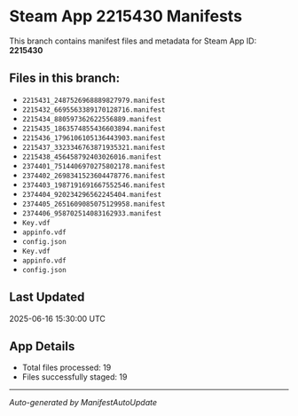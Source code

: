 # Steam App 2215430 Manifests

This branch contains manifest files and metadata for Steam App ID: **2215430**

## Files in this branch:
- `2215431_2487526968889827979.manifest`
- `2215432_6695563389170128716.manifest`
- `2215434_880597362622556889.manifest`
- `2215435_1863574855436603894.manifest`
- `2215436_1796106105136443903.manifest`
- `2215437_3323346763871935321.manifest`
- `2215438_456458792403026016.manifest`
- `2374401_7514406970275802178.manifest`
- `2374402_2698341523604478776.manifest`
- `2374403_1987191691667552546.manifest`
- `2374404_920234296562245404.manifest`
- `2374405_2651609085075129958.manifest`
- `2374406_958702514083162933.manifest`
- `Key.vdf`
- `appinfo.vdf`
- `config.json`
- `Key.vdf`
- `appinfo.vdf`
- `config.json`

## Last Updated
2025-06-16 15:30:00 UTC

## App Details
- Total files processed: 19
- Files successfully staged: 19

---
*Auto-generated by ManifestAutoUpdate*
